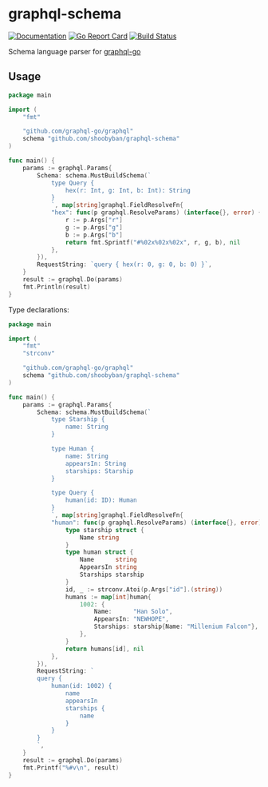 # graphql-schema

[![Documentation](https://godoc.org/github.com/shoobyban/graphql-schema?status.svg)](http://godoc.org/github.com/shoobyban/graphql-schema)
[![Go Report Card](https://goreportcard.com/badge/github.com/shoobyban/graphql-schema)](https://goreportcard.com/report/github.com/shoobyban/graphql-schema)
[![Build Status](https://travis-ci.org/shoobyban/graphql-schema.svg?branch=master)](https://travis-ci.org/shoobyban/graphql-schema)

Schema language parser for [graphql-go](https://github.com/graphql-go/graphql)

## Usage

```go
package main

import (
	"fmt"

	"github.com/graphql-go/graphql"
	schema "github.com/shoobyban/graphql-schema"
)

func main() {
	params := graphql.Params{
		Schema: schema.MustBuildSchema(`
			type Query {
				hex(r: Int, g: Int, b: Int): String
			}
			`, map[string]graphql.FieldResolveFn{
			"hex": func(p graphql.ResolveParams) (interface{}, error) {
				r := p.Args["r"]
				g := p.Args["g"]
				b := p.Args["b"]
				return fmt.Sprintf("#%02x%02x%02x", r, g, b), nil
			},
		}),
		RequestString: `query { hex(r: 0, g: 0, b: 0) }`,
	}
	result := graphql.Do(params)
	fmt.Println(result)
}
```

Type declarations:

```go
package main

import (
	"fmt"
	"strconv"

	"github.com/graphql-go/graphql"
	schema "github.com/shoobyban/graphql-schema"
)

func main() {
	params := graphql.Params{
		Schema: schema.MustBuildSchema(`
			type Starship {
				name: String
    		}

			type Human {
				name: String
				appearsIn: String
				starships: Starship
			}

			type Query {
				human(id: ID): Human
			}			  
			`, map[string]graphql.FieldResolveFn{
			"human": func(p graphql.ResolveParams) (interface{}, error) {
				type starship struct {
					Name string
				}
				type human struct {
					Name      string
					AppearsIn string
					Starships starship
				}
				id, _ := strconv.Atoi(p.Args["id"].(string))
				humans := map[int]human{
					1002: {
						Name:      "Han Solo",
						AppearsIn: "NEWHOPE",
						Starships: starship{Name: "Millenium Falcon"},
					},
				}
				return humans[id], nil
			},
		}),
		RequestString: `
		query {
			human(id: 1002) {
				name
				appearsIn
				starships {
					name
				}
			}
		}
		`,
	}
	result := graphql.Do(params)
	fmt.Printf("%#v\n", result)
}
```
